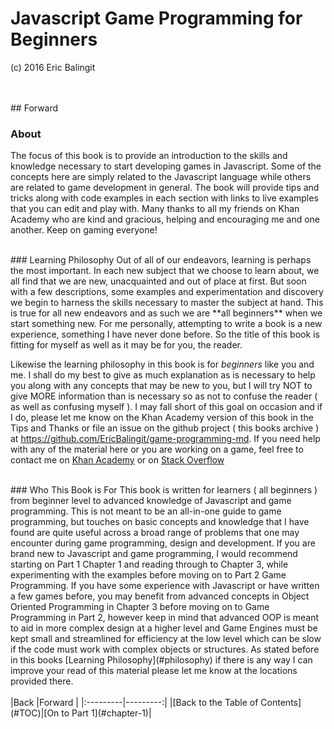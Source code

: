 # Javascript Game Programming for Beginners
(c) 2016 Eric Balingit  

<br>
<br>
## Forward

### About

The focus of this book is to provide an introduction to the skills and knowledge
necessary to start developing games in Javascript.  Some of the concepts here
are simply related to the Javascript language while others are related to game
development in general.  The book will provide tips and tricks along with code
examples in each section with links to live examples that you can edit and play
with.  Many thanks to all my friends on Khan Academy who are kind and gracious,
helping and encouraging me and one another.  Keep on gaming everyone!

<br id="philosophy">
### Learning Philosophy
Out of all of our endeavors, learning is perhaps the most important.  In each
new subject that we choose to learn about, we all find that we are new,
unacquainted and out of place at first.  But soon with a few descriptions, some
examples and experimentation and discovery we begin to harness the skills
necessary to master the subject at hand.  This is true for all new endeavors
and as such we are **all beginners** when we start something new.  For me
personally, attempting to write a book is a new experience, something I have
never done before.  So the title of this book is fitting for myself as well as
it may be for you, the reader.

Likewise the learning philosophy in this book
is for _beginners_ like you and me.  I shall do my best to give as much
explanation as is necessary to help you along with any concepts that may be new
to you, but I will try NOT to give MORE information than is necessary so as not
to confuse the reader ( as well as confusing myself ).  I may fall short of this
goal on occasion and if I do, please let me know on the Khan Academy version of
this book in the Tips and Thanks or file an issue on the github project ( this
books archive ) at <a class="external" href="https://github.com/EricBalingit/game-programming-md">https://github.com/EricBalingit/game-programming-md</a>.
If you need help with any of the material here or you are working on a game,
feel free to contact me on <a class="external" href="https://www.khanacademy.org/profile/embalingit/">Khan Academy</a>
or on <a class="external" href="http://stackoverflow.com/users/1321944/nolo?tab=profile">Stack Overflow</a>

<br>
### Who This Book is For
This book is written for learners ( all beginners ) from beginner level to
advanced knowledge of Javascript and game programming.  This is not meant to be
an all-in-one guide to game programming, but touches on basic concepts and
knowledge that I have found are quite useful across a broad range of problems
that one may encounter during game programming, design and development.  If you
are brand new to Javascript and game programming, I would recommend starting
on Part 1 Chapter 1 and reading through to Chapter 3, while experimenting with
the examples before moving on to Part 2 Game Programming.  If you have some
experience with Javascript or have written a few games before, you may benefit
from advanced concepts in Object Oriented Programming in Chapter 3 before moving
on to Game Programming in Part 2, however keep in mind that advanced OOP is
meant to aid in more complex design at a higher level and Game Engines must
be kept small and streamlined for efficiency at the low level which can be slow
if the code must work with complex objects or structures.  As stated before in
this books [Learning Philosophy](#philosophy) if there is any way I can improve
your read of this material please let me know at the locations provided there.

<br>
<br>
|Back      |Forward   |
|:---------|---------:|
|[Back to the Table of Contents](#TOC)|[On to Part 1](#chapter-1)|